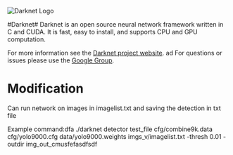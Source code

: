 ![Darknet Logo](http://pjreddie.com/media/files/darknet-black-small.png)

#Darknet#
Darknet is an open source neural network framework written in C and CUDA. It is fast, easy to install, and supports CPU and GPU computation.

For more information see the [Darknet project website](http://pjreddie.com/darknet).
ad
For questions or issues please use the [Google Group](https://groups.google.com/forum/#!forum/darknet).


# Modification
Can run network on images in imagelist.txt and saving the detection in txt file

Example command:dfa
./darknet detector test_file cfg/combine9k.data cfg/yolo9000.cfg data/yolo9000.weights imgs_v/imagelist.txt -thresh 0.01 -outdir img_out_cmusfefasdfsdf
